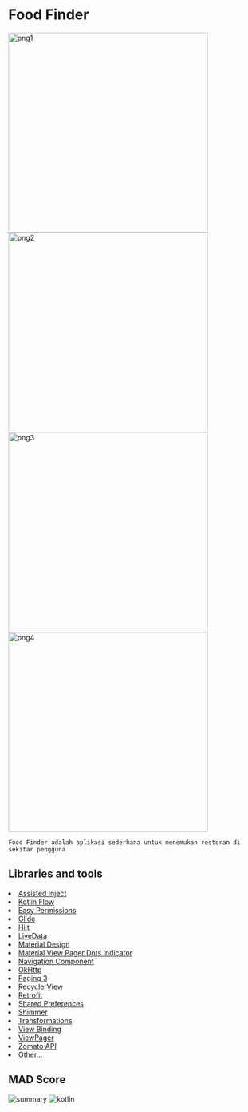 # Food Finder

<p float="left">
<img height= "400" src="https://user-images.githubusercontent.com/37602139/97100511-20d7ff80-16cf-11eb-8b82-e64766152602.png" alt="png1" />
<img height= "400" src="https://user-images.githubusercontent.com/37602139/97100544-5c72c980-16cf-11eb-99cc-8ddff93247ce.png" alt="png2" />
<img height= "400" src="https://user-images.githubusercontent.com/37602139/97100564-9d6ade00-16cf-11eb-913f-dd3b706f4874.png" alt="png3" />
<img height= "400" src="https://user-images.githubusercontent.com/37602139/97100546-61377d80-16cf-11eb-93a8-611a0e722885.png" alt="png4" />
</p>

```
Food Finder adalah aplikasi sederhana untuk menemukan restoran di sekitar pengguna
```

## Libraries and tools

<li><a href="https://github.com/square/AssistedInject">Assisted Inject</a></li>
<li><a href="https://developer.android.com/kotlin/flow">Kotlin Flow</a></li>
<li><a href="https://github.com/googlesamples/easypermissions">Easy Permissions</a></li>
<li><a href="https://github.com/bumptech/glide">Glide</a></li>
<li><a href="https://dagger.dev/hilt/">Hilt</a></li>
<li><a href="https://developer.android.com/topic/libraries/architecture/livedata">LiveData</a></li>
<li><a href="https://material.io/develop/android/docs/getting-started/">Material Design</a></li>
<li><a href="https://github.com/tommybuonomo/dotsindicator">Material View Pager Dots Indicator</a></li>
<li><a href="https://developer.android.com/guide/navigation/navigation-getting-started">Navigation Component</a></li>
<li><a href="https://github.com/square/okhttp">OkHttp</a></li>
<li><a href="https://developer.android.com/topic/libraries/architecture/paging/v3-overview">Paging 3</a></li>
<li><a href="https://developer.android.com/guide/topics/ui/layout/recyclerview">RecyclerView</a></li>
<li><a href="https://github.com/square/retrofit">Retrofit</a></li>
<li><a href="https://developer.android.com/training/data-storage/shared-preferences">Shared Preferences</a></li>
<li><a href="https://github.com/facebook/shimmer-android">Shimmer</a></li>
<li><a href="https://developer.android.com/reference/androidx/lifecycle/Transformations">Transformations</a></li>
<li><a href="https://developer.android.com/topic/libraries/view-binding">View Binding</a></li>
<li><a href="https://developer.android.com/training/animation/screen-slide">ViewPager</a></li>
<li><a href="https://developers.zomato.com/api">Zomato API</a></li>
<li>Other...</li>

## MAD Score
![summary](https://user-images.githubusercontent.com/37602139/121953388-12d70c00-cd90-11eb-80c8-67ed7e2f3ca9.png)
![kotlin](https://user-images.githubusercontent.com/37602139/121953391-15396600-cd90-11eb-9478-96a9e264de8a.png)


